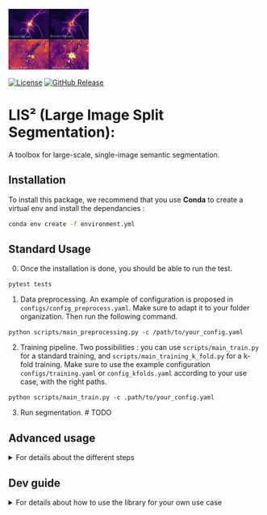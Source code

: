 
![Galactic filaments](./docs/source/_static/lis2-normal.png)

[![License](https://img.shields.io/badge/License-BSD_3--Clause-blue.svg)](https://opensource.org/licenses/BSD-3-Clause)
[![GitHub Release](https://img.shields.io/github/v/release/multi-learn/lis2)](https://github.com/multi-learn/lis2/releases/)
#  LIS² (Large Image Split Segmentation): 
A toolbox for large-scale, single-image semantic segmentation.

## Installation

To install this package, we recommend that you use **Conda** to create a virtual env and install the dependancies :

```bash
conda env create -f environment.yml
```

## Standard Usage

0. Once the installation is done, you should be able to run the test.

```
pytest tests
```

1. Data preprocessing. An example of configuration is proposed in `configs/config_preprocess.yaml`. Make sure to adapt it to your folder organization. Then run the following command.

``` 
python scripts/main_preprocessing.py -c /path/to/your_config.yaml
```

2. Training pipeline. Two possibilities : you can use `scripts/main_train.py` for a standard training, and `scripts/main_training_k_fold.py` for a k-fold training. Make sure to use the example configuration `configs/training.yaml` or `config_kfolds.yaml` according to your use case, with the right paths. 

```
python scripts/main_train.py -c .path/to/your_config.yaml
```

3. Run segmentation. # TODO



## Advanced usage

<details>
<summary>For details about the different steps</summary>

### 1. Data preprocessing

In this phase, the data representing the galactic plan, contained in the `.fits` file is transformed into an `h5` file of patches. Each patch is of a defined `patch_size`. If a patch is tempty, it is discarded.

### 2. Training pipeline

The training pipeline is divided into two different use cases : `standard` and `k-folds`. The `standard` use case is a specific case of `k-fold` with `k=1`, so we won't give much details about it as it can be deducted from the `k-folds`.

Now, we develop each of the steps of the training pipeline :

1- Initialization. 

During the init phase, the `fold_controller` is initialized, according to its configuration given in the configuration file. This controller loads the `patches.h5` file, created during the previous phase. Then it generates the k-folds splits according to the configuration, i.e. if `k=4` and `k_train=2`:
``` 
splits = [[[1, 2], [3], [4]], [[3, 4], [1], [2]]]
``` 
with two folds into the train set, and the rest separated into valid and test.

Then, the `controller` assigns each patch to an area, and this area to a fold according to different strategies. We do this `area trick` to ensure the continuity of the data because of some normalization necessities. The default strategy is called `random`, which corresponds to a `round robin` strategy. A naïve strategy can also be used, where the image is divided into `k` equal parts, and then each part is considered as a fold.
The indices of how the area are distributed into the folds are stored, so they don't have to be computed at each run.

2- Training

For each split, the train, valid and test sets are loaded according to the fold assigments. The model to train is loaded according to the configuration, and then k different versions of this model are trained. Some results are saved in log files.


### 3. Run segmentation

#TODO

</details>

## Dev guide

<details>
<summary>For details about how to use the library for your own use case</summary>

Le package BigSF permet d'ajouter ou de modifier tout composant de manière modulaire grâce à l'architecture basée sur
Configurable et les schémas de configuration. Tous les composants (modèles, datasets, optimisateurs, métriques, etc.)
suivent ce principe.

---

### Architecture Modulaire avec Configurable et TypedConfigurable

**BigSF** repose sur une architecture modulaire grâce aux classes de base `Configurable` et `TypedConfigurable`. Ces
classes permettent une configuration flexible, extensible et standardisée des composants (modèles, datasets,
optimiseurs, etc.).

#### 1. **Configurable** : Création Dynamique de Composants

`Configurable` est une classe de base qui utilise des schémas (`Schema`) pour valider dynamiquement les configurations.
Elle permet:

- **Validation** : Chaque paramètre est validé par type et contrainte avant l’instanciation grace a la classe `Schema`.
- **Flexibilité** : Chargement des configurations depuis des dictionnaires Python ou des fichiers YAML. Les
  configuration sont dynamique car les paramètres dependent du type d'objet/classe demandé .

**Exemple** :

```python
from configurable import Configurable, Schema


class MyComponent(Configurable):
  config_schema = {
    'learning_rate': Schema(float, default=0.01),
    'batch_size': Schema(int, default=32),
  }

  def __init__(self):


config = {'learning_rate': 0.001, 'batch_size': 64}
component = MyComponent.from_config(config)
print(component.learning_rate)  # 0.001
print(component.batch_size)  # 64
```

#### 2. **TypedConfigurable** : Gestion Dynamique de Sous-Classes

`TypedConfigurable` étend `Configurable` en ajoutant la possibilité de choisir dynamiquement une sous-classe à
instancier en fonction d’un paramètre `type`.

**Exemple avec Modèles** :

```python
from configurable import TypedConfigurable, Schema


class BaseModel(TypedConfigurable):
  aliases = ['base_model']


class CNNModel(BaseModel):
  aliases = ['cnn']
  config_schema = {
    'filters': Schema(int, default=32),
    'kernel_size': Schema(int, default=3),
  }

  def __init__(self):


config = {'type': 'cnn', 'filters': 64, 'kernel_size': 5}
model = BaseModel.from_config(config)
print(model.filters)  # 64
print(model.kernel_size)  # 5
```

### Fonctionnement des Schémas

#### Concept de la Classe `Schema`

Schema définit la structure attendue pour chaque paramètre de configuration. Elle joue un rôle central dans la
validation et l'application des valeurs par défaut lors de l'instanciation des objets.

Attributs principaux de Schema :

- `type` : Spécifie le type attendu (e.g., int, float, str).
- `default` : Définit une valeur par défaut si le paramètre n'est pas fourni.
- `optional` : Indique si le paramètre est optionnel.
- `aliases` : Permet d'utiliser des noms alternatifs pour un même paramètre.

### Ajouter un Composant en Pratique

#### `Configurable`

Définir la classe : Héritez de la classe de base appropriée (ex. BaseModel, Metric, BaseDataset, etc.) ou directement de
```Configurable``` et implémentez la logique nécessaire.

```python
class NewComponent(Configurable):
  config_schema = {
    'param1': Schema(str),
    'param2': Schema(int, default=10),
  }

  def __init__(self):
    print(self.param1)
    print(self.param2)
```

Ajouter dans la configuration YAML : Référencez le nouveau composant avec ses paramètres.

```yaml
component:
  param1: "example"
```

Utiliser dans le pipeline : Chargez et intégrez dynamiquement le composant via from_config.

```python
import NewComponent

component = NewComponent.from_config(config['component'])
```

#### `TypedConfigurable`

Définir les sous-classes : Créez des sous-classes pour chaque type de composant.

```python
class NewComponent(Configurable):
  config_schema = {
    'param1': Schema(str, default="default"),
    'param2': Schema(int, default=10),
  }

  def __init__(self):
    print(self.param1)  # default
    print(self.param2)  # 10


class NewComponentNeg(Configurable):
  config_schema = {
    'param1': Schema(str, default="Neg"),
    'param2': Schema(int, default=-10),
  }

  def __init__(self):
    print(self.param1)  # Neg
    print(self.param2)  # -10
```

```yaml
component:
  type: NewComponentNeg
  param1: "example"
```

```python
import Configurable

component = Configurable.from_config(config['component'])

# Output
# example
# -10
```

Il est possible d'ajouter des composants supplémentaires en suivant le même processus, tant qu'ils héritent de
``` Configurable```.
De plus, pour certaine classe, comme les modèles, des classe de base sont déjà définies pour faciliter l'ajout de
nouveaux composants:

- ```BaseModel```: Classe de base pour les modèles (` models/base_model.py`).
- ```BaseDataset```: Classe de base pour les datasets (` datasets/dataset.py`).
- ```BaseOptimizer```: Classe de base pour les optimiseurs (` core/optim.py`).
- ```BaseScheduler```: Classe de base pour les schedulers (` core/scheduler.py`).
- ```Metric```: Classe de base pour les métriques (` core/metrics.py`).
- ```Encoder```: Classe de base pour les encodeurs (` models/encoders/encoder.py`).
- ```EarlyStopping```: Classe de base pour les early stopping (` core/early_stopping.py`).

---

## Tests et Validation

### Tests Unitaires

Les tests unitaires sont inclus dans le package pour garantir le bon fonctionnement des composants. Pour exécuter les
tests, utilisez le dossier `tests`.

### Trainer

Le package BigSF fournit un **Trainer** prêt à l'emploi pour orchestrer l'entraînement, la validation, et le test des
modèles. Le **Trainer** s'intègre dynamiquement à l'ensemble des composants configurés dans un fichier YAML.

#### Exemple de Configuration YAML

```yaml
trainer:
  output_dir: ./results
  run_name: experiment_1
  model:
    type: unet
    in_channels: 1
    out_channels: 1
  optimizer:
    type: adam
    lr: 0.001
  epochs: 50
  batch_size: 16
  metrics:
    - type: dice
```

#### Outputs

- **Résultats** : Les métriques et pertes sont enregistrées dans le répertoire défini par `output_dir`.
- **Snapshots** : Les fichiers de snapshot contiennent :
  - L’état du modèle (`MODEL_STATE`).
  - L’état des optimiseurs et des schedulers.
  - La configuration globale (`GLOBAL_CONFIG`).

#### Reprise à Partir d’un Snapshot

Pour reprendre un entraînement depuis un snapshot :

```python
from core.trainer import Trainer

trainer = Trainer.from_snapshot("./results/experiment_1/best.pt")
trainer.train() 
```

---
</details>
